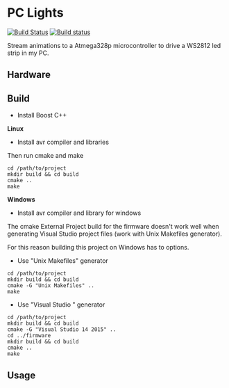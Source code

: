 # PC Lights
[![Build Status](https://travis-ci.org/nnarain/pclights.svg?branch=develop)](https://travis-ci.org/nnarain/pclights)
[![Build status](https://ci.appveyor.com/api/projects/status/7cebq1phenlqcya7/branch/develop?svg=true)](https://ci.appveyor.com/project/nnarain/pclights/branch/master)

Stream animations to a Atmega328p microcontroller to drive a WS2812 led strip in my PC.

Hardware
--------

Build
-----

* Install Boost C++

**Linux**

* Install avr compiler and libraries

Then run cmake and make

~~~~~~~~~~~~~~~~~~~~~~~~~~~~~~~~~~~~~~~~~~~{.sh}
cd /path/to/project
mkdir build && cd build
cmake ..
make
~~~~~~~~~~~~~~~~~~~~~~~~~~~~~~~~~~~~~~~~~~~

**Windows**

* Install avr compiler and library for windows

The cmake External Project build for the firmware doesn't work well when generating Visual Studio project files (work with Unix Makefiles generator).

For this reason building this project on Windows has to options.

* Use "Unix Makefiles" generator

~~~~~~~~~~~~~~~~~~~~~~~~~~~~~~~~~~~~~~~~~~~{.sh}
cd /path/to/project
mkdir build && cd build
cmake -G "Unix Makefiles" ..
make
~~~~~~~~~~~~~~~~~~~~~~~~~~~~~~~~~~~~~~~~~~~

* Use "Visual Studio <version>" generator

~~~~~~~~~~~~~~~~~~~~~~~~~~~~~~~~~~~~~~~~~~~{.sh}
cd /path/to/project
mkdir build && cd build
cmake -G "Visual Studio 14 2015" ..
cd ../firmware
mkdir build && cd build
cmake ..
make
~~~~~~~~~~~~~~~~~~~~~~~~~~~~~~~~~~~~~~~~~~~

Usage
-----
